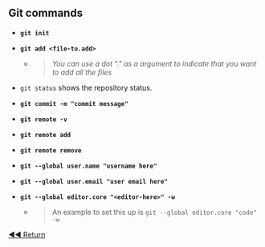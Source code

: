 ## Git commands

- **`git init`**

- **`git add <file-to.add>`**
    - > *You can use a dot "." as a argument to indicate that you want to add all the files*

- `git status` shows the repository status.

- **`git commit -m "commit message"`**

- **`git remote -v`**
- **`git remote add`**
- **`git remote remove`**

- **`git --global user.name "username here"`**
- **`git --global user.email "user email here"`**
- **`git --global editor.core "<editor-here>" -w`**
    - > An example to set this up is `git --global editor.core "code" -w`

[◀◀ Return](../readme.md#menu)